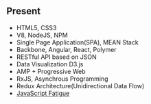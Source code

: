 ## Present
- HTML5, CSS3
- V8, NodeJS, NPM
- Single Page Application(SPA), MEAN Stack
- Backbone, Angular, React, Polymer
- RESTful API based on JSON
- Data Visualization D3.js
- AMP + Progressive Web
- RxJS, Asynchrous Programming
- Redux Architecture(Unidirectional Data Flow)
- [JavaScript Fatigue](https://hackernoon.com/how-it-feels-to-learn-javascript-in-2016-d3a717dd577f#.xkzyt0nsk)

